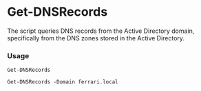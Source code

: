# Get-DNSRecords
The script queries DNS records from the Active Directory domain, specifically from the DNS zones stored in the Active Directory.

### Usage
```
Get-DNSRecords
```
```
Get-DNSRecords -Domain ferrari.local
```
